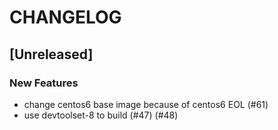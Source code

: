 # CHANGELOG


## [Unreleased]

### New Features
- change centos6 base image because of centos6 EOL (#61)
- use devtoolset-8 to build (#47) (#48)






